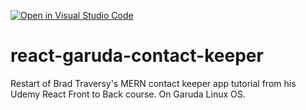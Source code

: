 [![Open in Visual Studio Code](https://open.vscode.dev/badges/open-in-vscode.svg)](https://open.vscode.dev/gwalchmei151/react-garuda-contact-keeper)

# react-garuda-contact-keeper
Restart of Brad Traversy's MERN contact keeper app tutorial from his Udemy React Front to Back course. On Garuda Linux OS.

